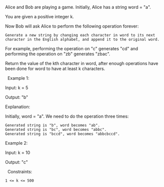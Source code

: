 Alice and Bob are playing a game. Initially, Alice has a string word = "a".

You are given a positive integer k.

Now Bob will ask Alice to perform the following operation forever:


	Generate a new string by changing each character in word to its next character in the English alphabet, and append it to the original word.


For example, performing the operation on "c" generates "cd" and performing the operation on "zb" generates "zbac".

Return the value of the kth character in word, after enough operations have been done for word to have at least k characters.

 
Example 1:


Input: k = 5

Output: "b"

Explanation:

Initially, word = "a". We need to do the operation three times:


	Generated string is "b", word becomes "ab".
	Generated string is "bc", word becomes "abbc".
	Generated string is "bccd", word becomes "abbcbccd".



Example 2:


Input: k = 10

Output: "c"


 
Constraints:


	1 <= k <= 500

